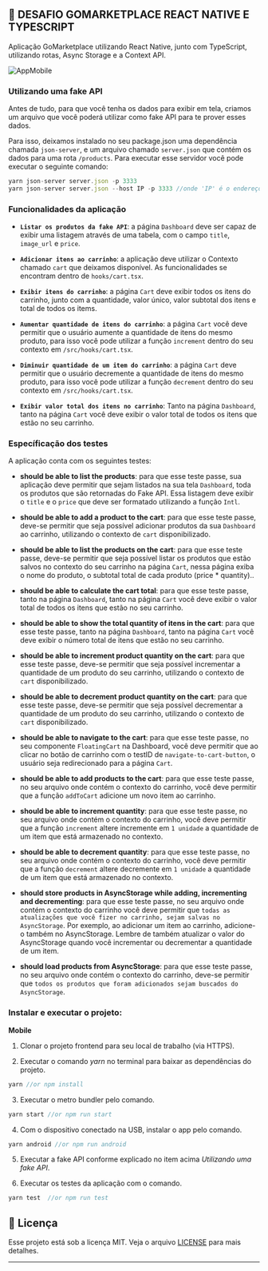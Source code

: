 ## :rocket: DESAFIO GOMARKETPLACE REACT NATIVE E TYPESCRIPT
Aplicação GoMarketplace utilizando React Native, junto com TypeScript, utilizando rotas, Async Storage e a Context API.

![AppMobile](https://github.com/brvictorsa/desafio-gomarketplace-react-native/blob/master/src/assets/gomarketplace.png)

### Utilizando uma fake API

Antes de tudo, para que você tenha os dados para exibir em tela, criamos um arquivo que você poderá utilizar como fake API para te prover esses dados.

Para isso, deixamos instalado no seu package.json uma dependência chamada `json-server`, e um arquivo chamado `server.json` que contém os dados para uma rota `/products`. Para executar esse servidor você pode executar o seguinte comando:

```js
yarn json-server server.json -p 3333
yarn json-server server.json --host IP -p 3333 //onde 'IP' é o endereço da sua máquina (e.g 192.168.1.1)
```

### Funcionalidades da aplicação

- **`Listar os produtos da fake API`**: a página `Dashboard` deve ser capaz de exibir uma listagem através de uma tabela, com o campo `title`, `image_url` e `price`.

- **`Adicionar itens ao carrinho`**: a aplicação deve utilizar o Contexto chamado `cart` que deixamos disponível. As funcionalidades se encontram dentro de `hooks/cart.tsx`.

- **`Exibir itens do carrinho`**: a página `Cart` deve exibir todos os itens do carrinho, junto com a quantidade, valor único, valor subtotal dos itens e total de todos os items.

- **`Aumentar quantidade de itens do carrinho`**: a página `Cart` você deve permitir que o usuário aumente a quantidade de itens do mesmo produto, para isso você pode utilizar a função `increment` dentro do seu contexto em `/src/hooks/cart.tsx`.

- **`Diminuir quantidade de um item do carrinho`**: a página `Cart` deve permitir que o usuário decremente a quantidade de itens do mesmo produto, para isso você pode utilizar a função `decrement` dentro do seu contexto em `/src/hooks/cart.tsx`.

- **`Exibir valor total dos itens no carrinho`**: Tanto na página `Dashboard`, tanto na página `Cart` você deve exibir o valor total de todos os itens que estão no seu carrinho.


### Específicação dos testes

A aplicação conta com os seguintes testes:

- **should be able to list the products**: para que esse teste passe, sua aplicação deve permitir que sejam listados na sua tela `Dashboard`, toda os produtos que são retornadas do Fake API. Essa listagem deve exibir o `title` e o `price` que deve ser formatado utilizando a função `Intl`.

- **should be able to add a product to the cart**: para que esse teste passe, deve-se permitir que seja possível adicionar produtos da sua `Dashboard` ao carrinho, utilizando o contexto de `cart` disponibilizado.

- **should be able to list the products on the cart**: para que esse teste passe, deve-se permitir que seja possível listar os produtos que estão salvos no contexto do seu carrinho na página `Cart`, nessa página exiba o nome do produto, o subtotal total de cada produto (price * quantity)..

- **should be able to calculate the cart total**: para que esse teste passe, tanto na página `Dashboard`, tanto na página `Cart` você deve exibir o valor total de todos os itens que estão no seu carrinho.

- **should be able to show the total quantity of itens in the cart**: para que esse teste passe, tanto na página `Dashboard`, tanto na página `Cart` você deve exibir o número total de itens que estão no seu carrinho.

- **should be able to increment product quantity on the cart**: para que esse teste passe, deve-se permitir que seja possível incrementar a quantidade de um produto do seu carrinho, utilizando o contexto de `cart` disponibilizado.

- **should be able to decrement product quantity on the cart**: para que esse teste passe, deve-se permitir que seja possível decrementar a quantidade de um produto do seu carrinho, utilizando o contexto de `cart` disponibilizado.

- **should be able to navigate to the cart**: para que esse teste passe, no seu componente `FloatingCart` na Dashboard, você deve permitir que ao clicar no botão de carrinho com o testID de `navigate-to-cart-button`, o usuário seja redirecionado para a página `Cart`.

- **should be able to add products to the cart**: para que esse teste passe, no seu arquivo onde contém o contexto do carrinho, você deve permitir que a função `addToCart` adicione um novo item ao carrinho.

- **should be able to increment quantity**: para que esse teste passe, no seu arquivo onde contém o contexto do carrinho, você deve permitir que a função `increment` altere incremente em `1 unidade` a quantidade de um item que está armazenado no contexto.

- **should be able to decrement quantity**: para que esse teste passe, no seu arquivo onde contém o contexto do carrinho, você deve permitir que a função `decrement` altere decremente em `1 unidade` a quantidade de um item que está armazenado no contexto.

- **should store products in AsyncStorage while adding, incrementing and decrementing**: para que esse teste passe, no seu arquivo onde contém o contexto do carrinho você deve permitir que `todas as atualizações que você fizer no carrinho, sejam salvas no AsyncStorage`. Por exemplo, ao adicionar um item ao carrinho, adicione-o também no AsyncStorage. Lembre de também atualizar o valor do AsyncStorage quando você incrementar ou decrementar a quantidade de um item.

- **should load products from AsyncStorage**: para que esse teste passe, no seu arquivo onde contém o contexto do carrinho, deve-se permitir que `todos os produtos que foram adicionados sejam buscados do AsyncStorage`.

### Instalar e executar o projeto:

**Mobile**

1. Clonar o projeto frontend para seu local de trabalho (via HTTPS).

2. Executar o comando *yarn* no terminal para baixar as dependências do projeto.
```js
yarn //or npm install
```
3. Executar o metro bundler pelo comando.
```js
yarn start //or npm run start
```

4. Com o dispositivo conectado na USB, instalar o app pelo comando.
```js
yarn android //or npm run android
```

5. Executar a fake API conforme explicado no item acima *Utilizando uma fake API*.

6. Executar os testes da aplicação com o comando.
```js
yarn test  //or npm run test
```

## :memo: Licença

Esse projeto está sob a licença MIT. Veja o arquivo [LICENSE](LICENSE.md) para mais detalhes.

---
